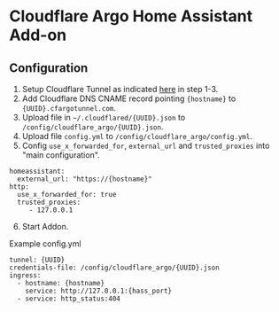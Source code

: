 # Cloudflare Argo Home Assistant Add-on

## Configuration

1. Setup Cloudflare Tunnel as indicated [here](https://developers.cloudflare.com/cloudflare-one/connections/connect-apps/install-and-setup/tunnel-guide/#local-setup-cli-setup) in step 1-3.
2. Add Cloudflare DNS CNAME record pointing `{hostname}` to `{UUID}.cfargotunnel.com`.
3. Upload file in `~/.cloudflared/{UUID}.json` to `/config/cloudflare_argo/{UUID}.json`.
4. Upload file `config.yml` to `/config/cloudflare_argo/config.yml`.
5. Config `use_x_forwarded_for`, `external_url` and `trusted_proxies` into "main configuration".
```
homeassistant:
  external_url: "https://{hostname}"
http:
  use_x_forwarded_for: true
  trusted_proxies: 
     - 127.0.0.1
```
6. Start Addon.

Example config.yml
```
tunnel: {UUID}
credentials-file: /config/cloudflare_argo/{UUID}.json
ingress:
  - hostname: {hostname}
    service: http://127.0.0.1:{hass_port}
  - service: http_status:404
```
